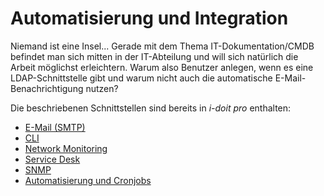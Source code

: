 # Automatisierung und Integration

Niemand ist eine Insel... Gerade mit dem Thema IT-Dokumentation/CMDB befindet man sich mitten in der IT-Abteilung und will sich natürlich die Arbeit möglichst erleichtern. Warum also Benutzer anlegen, wenn es eine LDAP-Schnittstelle gibt und warum nicht auch die automatische E-Mail-Benachrichtigung nutzen?

Die beschriebenen Schnittstellen sind bereits in _i-doit pro_ enthalten:

*   [E-Mail (SMTP)](../automatisierung-und-integration/e-mail.md)
*   [CLI](../automatisierung-und-integration/cli/index.md)
*   [Network Monitoring](../automatisierung-und-integration/network-monitoring/index.md)
*   [Service Desk](../automatisierung-und-integration/service-desk/index.md)
*   [SNMP](../automatisierung-und-integration/snmp.md)
*   [Automatisierung und Cronjobs](../automatisierung-und-integration/automatisierung-und-cronjobs.md)
